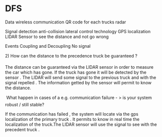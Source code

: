 # DFS

Data
wireless communication
QR code for each trucks
radar

Signal 
detection
anti-collision
lateral control technology
GPS localization
LIDAR Sensor to see the distance and not go wrong 

Events
Coupling and Decoupling
No signal


2) How can the distance to the precedence truck be guaranteed ?

The distance can be guaranteed via the LIDAR sensor in order to measure the car which has gone. If the truck has gone it will be detected by the sensor . The  LIDAR will send some signal to the previous truck and with the signal repelled . The information getted by the sensor will permit to know the distance.

 What happen in cases of a e.g. communication failure - > is your
system robust / still stable?

If the communication has failed , the system will locate via the gps localization of the primary truck . It permits to know in real time the localization of the truck.The LIDAR sensor will use the signal to see with the precedent truck . 


